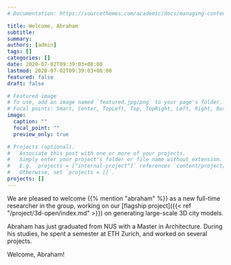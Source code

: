```yaml
---
# Documentation: https://sourcethemes.com/academic/docs/managing-content/

title: Welcome, Abraham
subtitle: 
summary: 
authors: [admin]
tags: []
categories: []
date: 2020-07-02T09:39:03+08:00
lastmod: 2020-07-02T09:39:03+08:00
featured: false
draft: false

# Featured image
# To use, add an image named `featured.jpg/png` to your page's folder.
# Focal points: Smart, Center, TopLeft, Top, TopRight, Left, Right, BottomLeft, Bottom, BottomRight.
image:
  caption: ""
  focal_point: ""
  preview_only: true

# Projects (optional).
#   Associate this post with one or more of your projects.
#   Simply enter your project's folder or file name without extension.
#   E.g. `projects = ["internal-project"]` references `content/project/deep-learning/index.md`.
#   Otherwise, set `projects = []`.
projects: []
---
```



We are pleased to welcome {{% mention "abraham" %}} as a new full-time researcher in the group, working on our [flagship project]({{< ref "/project/3d-open/index.md" >}}) on generating large-scale 3D city models.

Abraham has just graduated from NUS with a Master in Architecture.
During his studies, he spent a semester at ETH Zurich, and worked on several projects.

Welcome, Abraham!


